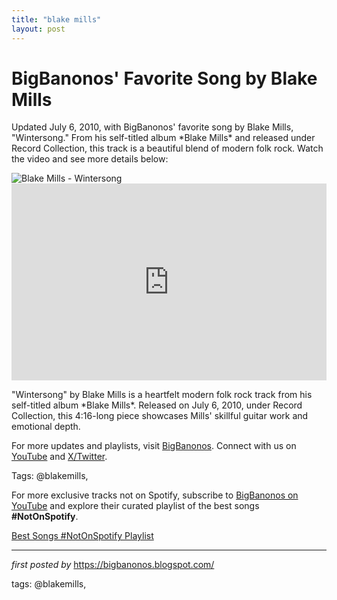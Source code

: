 ```yaml
---
title: "blake mills"
layout: post
---
```

<!-- Post Title -->
<h1 >BigBanonos' Favorite Song by Blake Mills</h1> <!-- Introductory Text -->
<p >Updated July 6, 2010, with BigBanonos' favorite song by Blake Mills, "Wintersong." From his self-titled album *Blake Mills* and released under Record Collection, this track is a beautiful blend of modern folk rock. Watch the video and see more details below:</p> <!-- Featured Image -->
<div > <img src="https://media.pitchfork.com/photos/64f0a8962f211db3848f57cd/master/w_1600%2Cc_limit/blakemills2press.jpeg" alt="Blake Mills - Wintersong" />
</div> <!-- YouTube Video Embed -->
<div > <iframe width="100%" height="315" src="https://www.youtube.com/embed/cnIjr8gaN64" title="Wintersong" frameborder="0" allow="accelerometer; autoplay; clipboard-write; encrypted-media; gyroscope; picture-in-picture; web-share" referrerpolicy="strict-origin-when-cross-origin" allowfullscreen></iframe>
</div> <!-- Song Information -->
<div > <p>"Wintersong" by Blake Mills is a heartfelt modern folk rock track from his self-titled album *Blake Mills*. Released on July 6, 2010, under Record Collection, this 4:16-long piece showcases Mills' skillful guitar work and emotional depth.</p>
</div> <!-- Footer Links -->
<div > <p>For more updates and playlists, visit <a href="https://bigbanonos.blogspot.com/" target="_blank">BigBanonos</a>. Connect with us on <a href="https://www.youtube.com/@BigBanonos" target="_blank">YouTube</a> and <a href="https://x.com/bigbanonos" target="_blank">X/Twitter</a>.</p>
</div> <!-- Tags -->
<p >Tags: @blakemills,</p>


<!--Subscribe and Playlist Links-->
<div>
    <p>For more exclusive tracks not on Spotify, subscribe to <a href="https://www.youtube.com/@BigBanonos" target="_blank">BigBanonos on YouTube</a> and explore their curated playlist of the best songs <strong>#NotOnSpotify</strong>.</p>
    <p><a href="https://www.youtube.com/playlist?list=PLtuNtuTatqI0kFahUCbtbfenC_ET5O_tr" target="_blank">Best Songs #NotOnSpotify Playlist<br /></a></p></div>

<hr />

<p><em>first posted by</em> <a href="https://bigbanonos.blogspot.com/" rel="noopener" target="_new">https://bigbanonos.blogspot.com/</a></p>

<p>tags: @blakemills,</p>
